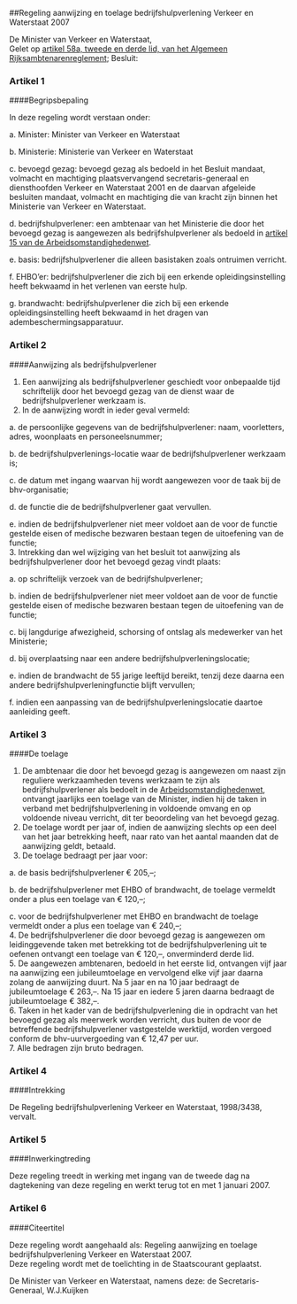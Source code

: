 <meta http-equiv='Content-Type' content='text/html; charset=utf-8' />

##Regeling aanwijzing en toelage bedrijfshulpverlening Verkeer en Waterstaat 2007

De Minister van Verkeer en Waterstaat,  
Gelet op [artikel 58a, tweede en derde lid, van het Algemeen Rijksambtenarenreglement](../../../../../../../../../../../AMvB/algemeen/rijksambtenarenreglement/BWBR0001950/README.md);
Besluit:    

### Artikel  1  

####Begripsbepaling

In deze regeling wordt verstaan onder: 

a. Minister: Minister van Verkeer en Waterstaat  

b. Ministerie: Ministerie van Verkeer en Waterstaat  

c. bevoegd gezag: bevoegd gezag als bedoeld in het Besluit mandaat, volmacht en machtiging plaatsvervangend secretaris-generaal en diensthoofden Verkeer en Waterstaat 2001 en de daarvan afgeleide besluiten mandaat, volmacht en machtiging die van kracht zijn binnen het Ministerie van Verkeer en Waterstaat.  

d. bedrijfshulpverlener: een ambtenaar van het Ministerie die door het bevoegd gezag is aangewezen als bedrijfshulpverlener als bedoeld in [artikel 15 van de Arbeidsomstandighedenwet](../../../../../../../../../../../wet/arbeidsomstandighedenwet/BWBR0010346/README.md).  

e. basis: bedrijfshulpverlener die alleen basistaken zoals ontruimen verricht.  

f. EHBO’er: bedrijfshulpverlener die zich bij een erkende opleidingsinstelling heeft bekwaamd in het verlenen van eerste hulp.  

g. brandwacht: bedrijfshulpverlener die zich bij een erkende opleidingsinstelling heeft bekwaamd in het dragen van adembeschermingsapparatuur.    

### Artikel  2  

####Aanwijzing als bedrijfshulpverlener

1.  Een aanwijzing als bedrijfshulpverlener geschiedt voor onbepaalde tijd schriftelijk door het bevoegd gezag van de dienst waar de bedrijfshulpverlener werkzaam is.   
2.  In de aanwijzing wordt in ieder geval vermeld: 

a. de persoonlijke gegevens van de bedrijfshulpverlener: naam, voorletters, adres, woonplaats en personeelsnummer;  

b. de bedrijfshulpverlenings-locatie waar de bedrijfshulpverlener werkzaam is;  

c. de datum met ingang waarvan hij wordt aangewezen voor de taak bij de bhv-organisatie;  

d. de functie die de bedrijfshulpverlener gaat vervullen.  

e. indien de bedrijfshulpverlener niet meer voldoet aan de voor de functie gestelde eisen of medische bezwaren bestaan tegen de uitoefening van de functie;     
3.  Intrekking dan wel wijziging van het besluit tot aanwijzing als bedrijfshulpverlener door het bevoegd gezag vindt plaats: 

a. op schriftelijk verzoek van de bedrijfshulpverlener;  

b. indien de bedrijfshulpverlener niet meer voldoet aan de voor de functie gestelde eisen of medische bezwaren bestaan tegen de uitoefening van de functie;  

c. bij langdurige afwezigheid, schorsing of ontslag als medewerker van het Ministerie;  

d. bij overplaatsing naar een andere bedrijfshulpverleningslocatie;  

e. indien de brandwacht de 55 jarige leeftijd bereikt, tenzij deze daarna een andere bedrijfshulpverleningfunctie blijft vervullen;  

f. indien een aanpassing van de bedrijfshulpverleningslocatie daartoe aanleiding geeft.     

### Artikel  3  

####De toelage

1.  De ambtenaar die door het bevoegd gezag is aangewezen om naast zijn reguliere werkzaamheden tevens werkzaam te zijn als bedrijfshulpverlener als bedoelt in de [Arbeidsomstandighedenwet](../../../../../../../../../../../wet/arbeidsomstandighedenwet/BWBR0010346/README.md), ontvangt jaarlijks een toelage van de Minister, indien hij de taken in verband met bedrijfshulpverlening in voldoende omvang en op voldoende niveau verricht, dit ter beoordeling van het bevoegd gezag.   
2.  De toelage wordt per jaar of, indien de aanwijzing slechts op een deel van het jaar betrekking heeft, naar rato van het aantal maanden dat de aanwijzing geldt, betaald.   
3.  De toelage bedraagt per jaar voor: 

a. de basis bedrijfshulpverlener € 205,–;  

b. de bedrijfshulpverlener met EHBO of brandwacht, de toelage vermeldt onder a plus een toelage van € 120,–;  

c. voor de bedrijfshulpverlener met EHBO en brandwacht de toelage vermeldt onder a plus een toelage van € 240,–;     
4.  De bedrijfshulpverlener die door bevoegd gezag is aangewezen om leidinggevende taken met betrekking tot de bedrijfshulpverlening uit te oefenen ontvangt een toelage van € 120,–, onverminderd derde lid.   
5.  De aangewezen ambtenaren, bedoeld in het eerste lid, ontvangen vijf jaar na aanwijzing een jubileumtoelage en vervolgend elke vijf jaar daarna zolang de aanwijzing duurt. Na 5 jaar en na 10 jaar bedraagt de jubileumtoelage € 263,–. Na 15 jaar en iedere 5 jaren daarna bedraagt de jubileumtoelage € 382,–.   
6.  Taken in het kader van de bedrijfshulpverlening die in opdracht van het bevoegd gezag als meerwerk worden verricht, dus buiten de voor de betreffende bedrijfshulpverlener vastgestelde werktijd, worden vergoed conform de bhv-uurvergoeding van € 12,47 per uur.   
7.  Alle bedragen zijn bruto bedragen.   

### Artikel  4  

####Intrekking

De Regeling bedrijfshulpverlening Verkeer en Waterstaat, 1998/3438, vervalt.  

### Artikel  5  

####Inwerkingtreding

Deze regeling treedt in werking met ingang van de tweede dag na dagtekening van deze regeling en werkt terug tot en met 1 januari 2007.  

### Artikel  6  

####Citeertitel

Deze regeling wordt aangehaald als: Regeling aanwijzing en toelage bedrijfshulpverlening Verkeer en Waterstaat 2007.  
Deze regeling wordt met de toelichting in de Staatscourant geplaatst.  

De 
Minister van Verkeer en Waterstaat, namens deze: de 
Secretaris-Generaal, 
W.J.Kuijken   
